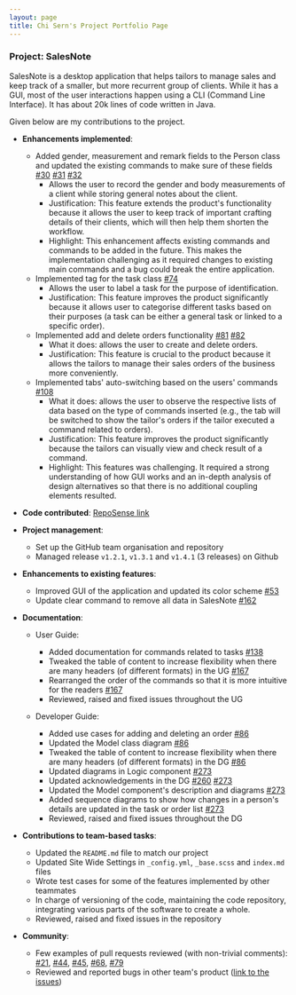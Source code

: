 ```yaml
---
layout: page
title: Chi Sern's Project Portfolio Page
---
```


### Project: SalesNote

SalesNote is a desktop application that helps tailors to manage sales and keep track of a smaller, but more recurrent group of clients. While it has a GUI, most of the user interactions happen using a CLI (Command Line Interface). It has about 20k lines of code written in Java.

Given below are my contributions to the project.

* **Enhancements implemented**:
    * Added gender, measurement and remark fields to the Person class and updated the existing commands to make sure of these fields [#30](https://github.com/AY2122S1-CS2103T-W08-3/tp/pull/30) [#31](https://github.com/AY2122S1-CS2103T-W08-3/tp/pull/31) [#32](https://github.com/AY2122S1-CS2103T-W08-3/tp/pull/32)
        * Allows the user to record the gender and body measurements of a client while storing general notes about the client.
        * Justification: This feature extends the product's functionality because it allows the user to keep track of important crafting details of their clients, which will then help them shorten the workflow.
        * Highlight: This enhancement affects existing commands and commands to be added in the future. This makes the implementation challenging as it required changes to existing main commands and a bug could break the entire application.
    * Implemented tag for the task class [#74](https://github.com/AY2122S1-CS2103T-W08-3/tp/pull/74)
        * Allows the user to label a task for the purpose of identification.
        * Justification: This feature improves the product significantly because it allows user to categorise different tasks based on their purposes (a task can be either a general task or linked to a specific order).
    * Implemented add and delete orders functionality [#81](https://github.com/AY2122S1-CS2103T-W08-3/tp/pull/81) [#82](https://github.com/AY2122S1-CS2103T-W08-3/tp/pull/82)
        * What it does: allows the user to create and delete orders.
        * Justification: This feature is crucial to the product because it allows the tailors to manage their sales orders of the business more conveniently.
    * Implemented tabs' auto-switching based on the users' commands [#108](https://github.com/AY2122S1-CS2103T-W08-3/tp/pull/108)
        * What it does: allows the user to observe the respective lists of data based on the type of commands inserted (e.g., the tab will be switched to show the tailor's orders if the tailor executed a command related to orders).  
        * Justification: This feature improves the product significantly because the tailors can visually view and check result of a command.
        * Highlight: This features was challenging. It required a strong understanding of how GUI works and an in-depth analysis of design alternatives so that there is no additional coupling elements resulted.

* **Code contributed**: [RepoSense link](https://nus-cs2103-ay2122s1.github.io/tp-dashboard/?search=ngchisern&sort=groupTitle&sortWithin=title&timeframe=commit&mergegroup=&groupSelect=groupByRepos&breakdown=true&checkedFileTypes=docs~functional-code~test-code~other&since=2021-09-17&tabOpen=true&tabType=authorship&tabAuthor=ngchisern&tabRepo=AY2122S1-CS2103T-W08-3%2Ftp%5Bmaster%5D&authorshipIsMergeGroup=false&authorshipFileTypes=docs~functional-code~test-code~other&authorshipIsBinaryFileTypeChecked=false)

* **Project management**: 
    * Set up the GitHub team organisation and repository
    * Managed release `v1.2.1`, `v1.3.1` and `v1.4.1` (3 releases) on Github

* **Enhancements to existing features**:
    * Improved GUI of the application and updated its color scheme [#53](https://github.com/AY2122S1-CS2103T-W08-3/tp/pull/53)
    * Update clear command to remove all data in SalesNote [#162](https://github.com/AY2122S1-CS2103T-W08-3/tp/pull/162)    

* **Documentation**:
    * User Guide:
        * Added documentation for commands related to tasks [#138](https://github.com/AY2122S1-CS2103T-W08-3/tp/pull/138)
        * Tweaked the table of content to increase flexibility when there are many headers (of different formats) in the UG [#167](https://github.com/AY2122S1-CS2103T-W08-3/tp/pull/167)
        * Rearranged the order of the commands so that it is more intuitive for the readers [#167](https://github.com/AY2122S1-CS2103T-W08-3/tp/pull/167)
        * Reviewed, raised and fixed issues throughout the UG
    
    * Developer Guide:
        * Added use cases for adding and deleting an order [#86](https://github.com/AY2122S1-CS2103T-W08-3/tp/pull/86)
        * Updated the Model class diagram [#86](https://github.com/AY2122S1-CS2103T-W08-3/tp/pull/86)
        * Tweaked the table of content to increase flexibility when there are many headers (of different formats) in the DG [#86](https://github.com/AY2122S1-CS2103T-W08-3/tp/pull/86)
        * Updated diagrams in Logic component [#273](https://github.com/AY2122S1-CS2103T-W08-3/tp/pull/273)
        * Updated acknowledgements in the DG [#260](https://github.com/AY2122S1-CS2103T-W08-3/tp/pull/260) [#273](https://github.com/AY2122S1-CS2103T-W08-3/tp/pull/273)
        * Updated the Model component's description and diagrams [#273](https://github.com/AY2122S1-CS2103T-W08-3/tp/pull/273)
        * Added sequence diagrams to show how changes in a person's details are updated in the task or order list [#273](https://github.com/AY2122S1-CS2103T-W08-3/tp/pull/273)
        * Reviewed, raised and fixed issues throughout the DG

* **Contributions to team-based tasks**:
  * Updated the `README.md` file to match our project
  * Updated Site Wide Settings in `_config.yml`, `_base.scss` and `index.md` files
  * Wrote test cases for some of the features implemented by other teammates  
  * In charge of versioning of the code, maintaining the code repository, integrating various parts of the software to create a whole.
  * Reviewed, raised and fixed issues in the repository

* **Community**:
    * Few examples of pull requests reviewed (with non-trivial comments): [#21](https://github.com/AY2122S1-CS2103T-W08-3/tp/pull/21),
      [#44](https://github.com/AY2122S1-CS2103T-W08-3/tp/pull/44),
      [#45](https://github.com/AY2122S1-CS2103T-W08-3/tp/pull/45),
      [#68](https://github.com/AY2122S1-CS2103T-W08-3/tp/pull/68),
      [#79](https://github.com/AY2122S1-CS2103T-W08-3/tp/pull/79)
    * Reviewed and reported bugs in other team's product ([link to the issues](https://github.com/ngchisern/ped/issues))
  

  
